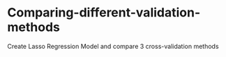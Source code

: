 # Comparing-different-validation-methods
Create Lasso Regression Model and compare 3 cross-validation methods
